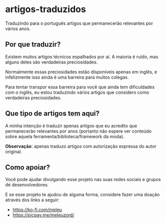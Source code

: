 # artigos-traduzidos
Traduzindo para o português artigos que permanecerão relevantes por vários anos.


## Por que traduzir?

Existem muitos artigos técnicos espalhados por aí. A maioria é ruído, mas alguns deles são verdadeiras preciosidades.

Normalmente essas preciosidades estão disponíveis apenas em inglês, e infelizmente isso ainda é uma barreira para muitos colegas.

Para tentar transpor essa barreira para você que ainda tem dificuldades com o inglês, eu estou traduzindo vários artigos que considero como verdadeiras preciosidades.


## Que tipo de artigos tem aqui?

A minha intenção é traduzir apenas artigos que eu acredito que permanecerão relevantes por anos (portanto não espere ver conteúdo sobre aquela ferramenta/biblioteca/framework da moda).

**Observação**: apenas traduzo artigos com autorização expressa do autor original.


## Como apoiar?

Você pode ajudar divulgando esse projeto nas suas redes sociais e grupos de desenvolvedores.

E se esse projeto te ajudou de alguma forma, considere fazer uma doação através dos links a seguir:

- https://ko-fi.com/meleu
- https://picpay.me/meleuzord/
